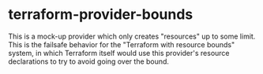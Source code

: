 terraform-provider-bounds
=========================

This is a mock-up provider which only creates "resources" up to some
limit.  This is the failsafe behavior for the "Terraform with resource
bounds" system, in which Terraform itself would use this provider's
resource declarations to try to avoid going over the bound.
